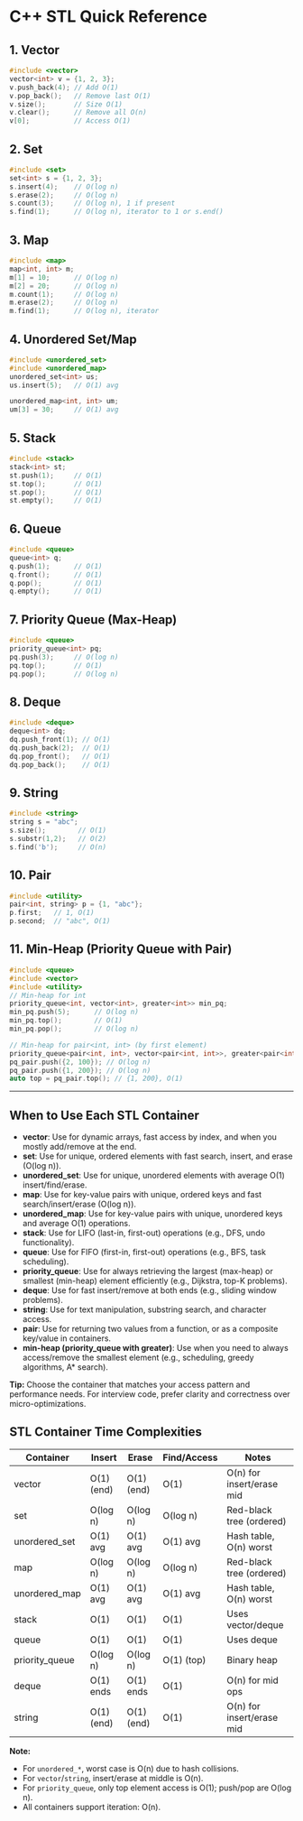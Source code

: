 # C++ STL Quick Reference

## 1. Vector
```cpp
#include <vector>
vector<int> v = {1, 2, 3};
v.push_back(4); // Add O(1)
v.pop_back();   // Remove last O(1)
v.size();       // Size O(1)
v.clear();      // Remove all O(n)
v[0];           // Access O(1)
```

## 2. Set
```cpp
#include <set>
set<int> s = {1, 2, 3};
s.insert(4);    // O(log n)
s.erase(2);     // O(log n)
s.count(3);     // O(log n), 1 if present
s.find(1);      // O(log n), iterator to 1 or s.end()
```

## 3. Map
```cpp
#include <map>
map<int, int> m;
m[1] = 10;      // O(log n)
m[2] = 20;      // O(log n)
m.count(1);     // O(log n)
m.erase(2);     // O(log n)
m.find(1);      // O(log n), iterator
```

## 4. Unordered Set/Map
```cpp
#include <unordered_set>
#include <unordered_map>
unordered_set<int> us;
us.insert(5);   // O(1) avg

unordered_map<int, int> um;
um[3] = 30;     // O(1) avg
```

## 5. Stack
```cpp
#include <stack>
stack<int> st;
st.push(1);     // O(1)
st.top();       // O(1)
st.pop();       // O(1)
st.empty();     // O(1)
```

## 6. Queue
```cpp
#include <queue>
queue<int> q;
q.push(1);      // O(1)
q.front();      // O(1)
q.pop();        // O(1)
q.empty();      // O(1)
```

## 7. Priority Queue (Max-Heap)
```cpp
#include <queue>
priority_queue<int> pq;
pq.push(3);     // O(log n)
pq.top();       // O(1)
pq.pop();       // O(log n)
```

## 8. Deque
```cpp
#include <deque>
deque<int> dq;
dq.push_front(1); // O(1)
dq.push_back(2);  // O(1)
dq.pop_front();   // O(1)
dq.pop_back();    // O(1)
```

## 9. String
```cpp
#include <string>
string s = "abc";
s.size();        // O(1)
s.substr(1,2);   // O(2)
s.find('b');     // O(n)
```

## 10. Pair
```cpp
#include <utility>
pair<int, string> p = {1, "abc"};
p.first;   // 1, O(1)
p.second;  // "abc", O(1)
```

## 11. Min-Heap (Priority Queue with Pair)
```cpp
#include <queue>
#include <vector>
#include <utility>
// Min-heap for int
priority_queue<int, vector<int>, greater<int>> min_pq;
min_pq.push(5);      // O(log n)
min_pq.top();        // O(1)
min_pq.pop();        // O(log n)

// Min-heap for pair<int, int> (by first element)
priority_queue<pair<int, int>, vector<pair<int, int>>, greater<pair<int, int>>> pq_pair;
pq_pair.push({2, 100}); // O(log n)
pq_pair.push({1, 200}); // O(log n)
auto top = pq_pair.top(); // {1, 200}, O(1)
```

---

## When to Use Each STL Container

- **vector**: Use for dynamic arrays, fast access by index, and when you mostly add/remove at the end.
- **set**: Use for unique, ordered elements with fast search, insert, and erase (O(log n)).
- **unordered_set**: Use for unique, unordered elements with average O(1) insert/find/erase.
- **map**: Use for key-value pairs with unique, ordered keys and fast search/insert/erase (O(log n)).
- **unordered_map**: Use for key-value pairs with unique, unordered keys and average O(1) operations.
- **stack**: Use for LIFO (last-in, first-out) operations (e.g., DFS, undo functionality).
- **queue**: Use for FIFO (first-in, first-out) operations (e.g., BFS, task scheduling).
- **priority_queue**: Use for always retrieving the largest (max-heap) or smallest (min-heap) element efficiently (e.g., Dijkstra, top-K problems).
- **deque**: Use for fast insert/remove at both ends (e.g., sliding window problems).
- **string**: Use for text manipulation, substring search, and character access.
- **pair**: Use for returning two values from a function, or as a composite key/value in containers.
- **min-heap (priority_queue with greater)**: Use when you need to always access/remove the smallest element (e.g., scheduling, greedy algorithms, A* search).

**Tip:** Choose the container that matches your access pattern and performance needs. For interview code, prefer clarity and correctness over micro-optimizations.

## STL Container Time Complexities

| Container         | Insert      | Erase       | Find/Access | Notes                       |
|-------------------|-------------|-------------|-------------|-----------------------------|
| vector            | O(1) (end)  | O(1) (end)  | O(1)        | O(n) for insert/erase mid   |
| set               | O(log n)    | O(log n)    | O(log n)    | Red-black tree (ordered)    |
| unordered_set     | O(1) avg    | O(1) avg    | O(1) avg    | Hash table, O(n) worst      |
| map               | O(log n)    | O(log n)    | O(log n)    | Red-black tree (ordered)    |
| unordered_map     | O(1) avg    | O(1) avg    | O(1) avg    | Hash table, O(n) worst      |
| stack             | O(1)        | O(1)        | O(1)        | Uses vector/deque           |
| queue             | O(1)        | O(1)        | O(1)        | Uses deque                  |
| priority_queue    | O(log n)    | O(log n)    | O(1) (top)  | Binary heap                 |
| deque             | O(1) ends   | O(1) ends   | O(1)        | O(n) for mid ops            |
| string            | O(1) (end)  | O(1) (end)  | O(1)        | O(n) for insert/erase mid   |

**Note:**
- For `unordered_*`, worst case is O(n) due to hash collisions.
- For `vector`/`string`, insert/erase at middle is O(n).
- For `priority_queue`, only top element access is O(1); push/pop are O(log n).
- All containers support iteration: O(n).
